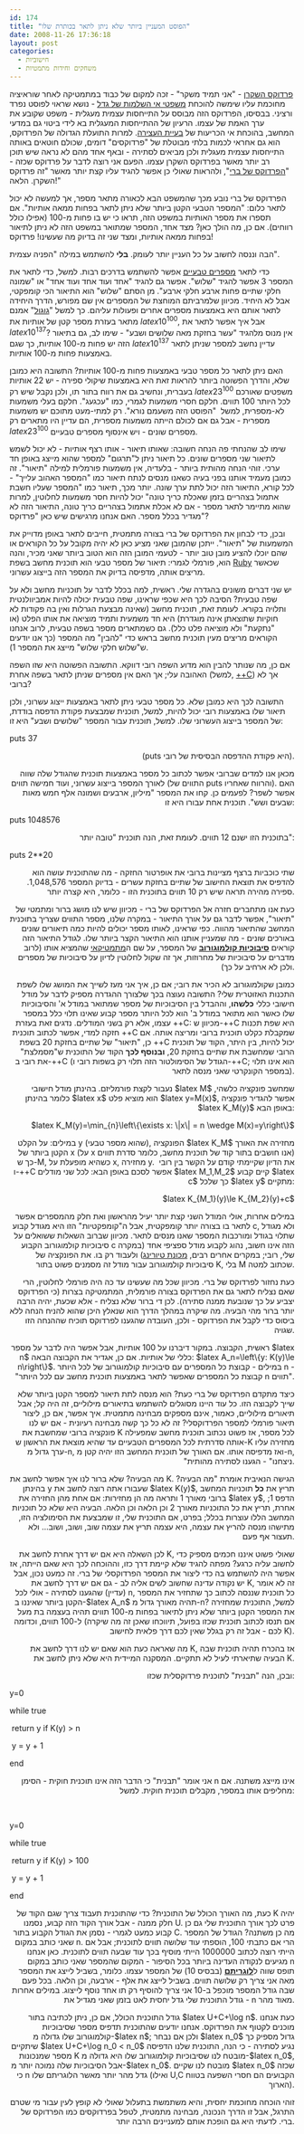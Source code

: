 ```yaml
---
id: 174
title: "הפוסט המעניין ביותר שלא ניתן לתאר בכותרת שלו"
date: 2008-11-26 17:36:18
layout: post
categories: 
  - חישוביות
  - משחקים וחידות מתמטיות
---
```

<a href="http://he.wikipedia.org/wiki/%D7%A4%D7%A8%D7%93%D7%95%D7%A7%D7%A1_%D7%94%D7%A9%D7%A7%D7%A8%D7%9F">פרדוקס השקרן</a> - "אני תמיד משקר" - זכה למקום של כבוד במתמטיקה לאחר שוראיציה מחוכמת עליו שימשה להוכחת <a href="http://he.wikipedia.org/wiki/%D7%9E%D7%A9%D7%A4%D7%98%D7%99_%D7%94%D7%90%D7%99_%D7%A9%D7%9C%D7%9E%D7%95%D7%AA_%D7%A9%D7%9C_%D7%92%D7%93%D7%9C">משפטי אי השלמות של גדל</a> - נושא שראוי לפוסט נפרד ורציני. בבסיסו, הפרדוקס הזה מבוסס על התייחסות עצמית מעגלית - משפט שקובע את ערך האמת של עצמו. הרעיון של ההתייחסות המעגלית בא לידי ביטוי גם במדעי המחשב, בהוכחת אי הכריעות של <a href="http://he.wikipedia.org/wiki/%D7%91%D7%A2%D7%99%D7%99%D7%AA_%D7%94%D7%A2%D7%A6%D7%99%D7%A8%D7%94">בעיית העצירה</a>. למרות התועלת הגדולה של הפרדוקס, הוא גם אחראי לכמות בלתי מבוטלת של "פרדוקסים" דומים, שכולם חוטאים באותה התייחסות עצמית מעגלית ולכן מביאים לסתירה - ובאף אחד מהם לא נראה שיש תוכן רב יותר מאשר בפרדוקס השקרן עצמו. הפעם אני רוצה לדבר על פרדוקס שכזה - "<a href="http://he.wikipedia.org/wiki/%D7%94%D7%A4%D7%A8%D7%93%D7%95%D7%A7%D7%A1_%D7%A9%D7%9C_%D7%91%D7%A8%D7%99">הפרדוקס של ברי</a>", ולהראות שאולי כן אפשר להגיד עליו קצת יותר מאשר "זה פרדוקס השקרן. הלאה!"

הפרדוקס של ברי נובע מכך שהמשפט הבא לכאורה מתאר מספר, אך למעשה לא יכול לתאר כלום: "המספר הטבעי הקטן ביותר שלא ניתן לתאר בפחות ממאה אותיות". אם תספרו את מספר האותיות במשפט הזה, תראו כי יש בו פחות מ-100 (אפילו כולל רווחים). אם כן, מה הולך כאן? מצד אחד, המספר שמתואר במשפט הזה לא ניתן לתיאור בפחות ממאה אותיות, ומצד שני זה בדיוק מה שעשינו! פרדוקס!

הבה וננסה לחשוב על כל העניין יותר לעומק. <strong>בלי</strong> להשתמש במילה "הפניה עצמית".

כדי לתאר <a href="http://he.wikipedia.org/wiki/%D7%9E%D7%A1%D7%A4%D7%A8_%D7%98%D7%91%D7%A2%D7%99">מספרים טבעיים</a> אפשר להשתמש בדרכים רבות. למשל, כדי לתאר את המספר 3 אפשר להגיד "שלוש". אפשר גם להגיד "אחד ועוד אחד ועוד אחד" או "שמונה חלקי שתיים פחות ארבע חלקי ארבע". מן הסתם "שלוש" הוא התיאור הכי קומפקטי, אבל לא היחיד. מכיוון שלמרביתם המוחצת של המספרים אין שם מפורש, הדרך היחידה לתאר אותם היא באמצעות מספרים אחרים ופעולות עליהם. כך למשל "<a href="http://he.wikipedia.org/wiki/%D7%92%D7%95%D7%92%D7%95%D7%9C">גוגול</a>" אמנם מתאר בעזרת מספר קטן של אותיות את $latex 10^{100}$, אבל איך אפשר לתאר את $latex 10^{137}$? אין מנוס מלהגיד "עשר בחזקת מאה שלושים ושבע" - שימו לב, גם בתיאור הזה יש פחות מ-100 אותיות, כך שגם $latex 10^{137}$ עדיין נחשב למספר שניתן לתאר באמצעות פחות מ-100 אותיות.

האם ניתן לתאר כל מספר טבעי באמצעות פחות מ-100 אותיות? התשובה היא כמובן שלא, והדרך הפשוטה ביותר להראות זאת היא באמצעות שיקולי ספירה - יש 22 אותיות בעברית, ונחשיב גם את רווח בתור תו, ולכן נקבל שיש רק $latex 23^{100}$ משפטים שאורכם לכל היותר 100 תווים. חלקם חסרי משמעות לגמרי, כמו "עכגעג". חלקם בעלי משמעות לא-מספרית, למשל  "הפוסט הזה משעמם נורא". רק למתי-מעט מתוכם יש משמעות מספרית - אבל גם אם לכולם הייתה משמעות מספרית, הם עדיין היו מתארים רק $latex 23^{100}$ מספרים שונים - ויש אינסוף מספרים טבעיים.

שימו לב שהנחתי פה הנחה חשובה: שאותו תיאור - אותו רצף אותיות - לא יכול לשמש לתיאור שני מספרים שונים. כל תיאור ניתן ל"תרגום" למספר שהוא מייצג באופן חד ערכי. זוהי הנחה מהותית ביותר - בלעדיה, אין משמעות פורמלית למילה "תיאור". זה כמובן מעמיד אותנו בפני בעיה כשאנו מנסים לנתח תיאור כמו "המספר האהוב עלייך" - לכל קורא, התיאור הזה יכול לתת ערך שונה. יותר מכך, תיאור כמו "המספר שעליו חשבת אתמול בצהריים בזמן שאכלת כריך טונה" יכול להיות חסר משמעות לחלוטין, למרות שהוא מתיימר לתאר מספר - אם לא אכלת אתמול בצהריים כריך טונה, התיאור הזה לא מגדיר בכלל מספר. האם אנחנו מרגישים שיש כאן "פרדוקס"?

ובכן, כדי לבחון את הפרדוקס של ברי בצורה מתמטית, חייבים לתאר באופן מדוייק את המשמעות של "תיאור". ייתכן שהמובן שאני מציע כאן לא יהיה מקובל על כל הקוראים או שהם יוכלו להציע מובן טוב יותר - לטעמי המובן הזה הוא הטוב ביותר שאני מכיר, והנה הוא, פורמלי לגמרי: תיאור של מספר טבעי הוא תוכנית מחשב בשפת <a href="http://he.wikipedia.org/wiki/Ruby">Ruby</a> שכאשר מריצים אותה, מדפיסה בדיוק את המספר הזה בייצוג עשרוני.

יש שני דברים משונים בהגדרה שלי. ראשית, למה בכלל לדבר על תוכניות מחשב ולא על שפה טבעית? הסיבה לכך היא שכפי שראינו, שפה טבעית יכולה להיות אמביוולנטית ותלויה בקורא. לעומת זאת, תוכנית מחשב (שאינה מבצעת הגרלות ואין בה פקודות לא חוקיות שתוצאתן אינה מוגדרת) היא חד משמעית ותמיד מוציאה את אותו הפלט (או "נתקעת" ולא מוציאה פלט כלל). גם כשמתארים מספר בשפה טבעית, לרוב אנחנו הקוראים מריצים מעין תוכנית מחשב בראש כדי "להבין" מה המספר (כך אנו יודעים ש"שלוש חלקי שלוש" מייצג את המספר 1).

אם כן, מה שנותר להבין הוא מדוע השפה רובי דווקא. התשובה הפשוטה היא שזו השפה האהובה עלי; אך האם אין מספרים שניתן לתאר בשפה אחרת (למשל, <a href="http://he.wikipedia.org/wiki/C%2B%2B">++C</a>) אך לא ברובי?

התשובה לכך היא כמובן שלא. כל מספר טבעי ניתן לתאר באמצעות ייצוג עשרוני, ולכן תיאור שלו באמצעות רובי יכול להיות, למשל, תוכנית שמבצעת פקודת הדפסה בודדת, של המספר בייצוג העשרוני שלו. למשל, תוכנית עבור המספר "שלושים ושבע" היא זו:
<p align="left">puts 37</p>
<p align="right">(puts היא פקודת ההדפסה הבסיסית של רובי).</p>
<p align="right">מכאן אנו למדים שברובי אפשר לכתוב כל מספר באמצעות תוכנית שהגודל שלה שווה לאורך המספר בייצוג עשרוני, ועוד חמישה תווים (התווים של puts והרווח שאחריו). האם אפשר לשפר? לפעמים כן. קחו את המספר "מיליון, ארבעים ושמונה אלף חמש מאות שבעים ושש". תוכנית אחת עבורו היא זו:</p>
<p align="left">puts 1048576</p>
<p align="right">בתוכנית הזו ישנם 12 תווים. לעומת זאת, הנה תוכנית "טובה יותר":</p>
<p align="left">puts 2**20</p>
<p align="right">שתי כוכביות ברצף מציינות ברובי את אופרטור החזקה - מה שהתוכנית עושה הוא להדפיס את תוצאת החישוב של שתיים בחזקת עשרים - בדיוק המספר 1,048,576. ספירה מהירה תראה שיש רק 10 תווים בתוכנית הזו - כלומר, היא קצרה יותר.</p>
<p align="right">כעת אנו מתחברים חזרה אל הפרדוקס של ברי - מכיוון שיש לנו מושג ברור ומתמטי של "תיאור", אפשר לדבר גם על אורך התיאור - במקרה שלנו, מספר התווים שצריך בתוכנית המחשב שהתיאור מהווה. כפי שראינו, לאותו מספר יכולים להיות כמה תיאורים שונים באורכים שונים - מה שמעניין אותנו הוא התיאור הקצר ביותר שלו. לגודל התיאור הזה קוראים <a href="http://he.wikipedia.org/wiki/%D7%A1%D7%99%D7%91%D7%95%D7%9B%D7%99%D7%95%D7%AA_%D7%A7%D7%95%D7%9C%D7%9E%D7%95%D7%92%D7%95%D7%A8%D7%95%D7%91"><strong>סיבוכיות קולמוגורוב</strong></a> של המספר, על שם ה<a href="http://he.wikipedia.org/wiki/%D7%90%D7%A0%D7%93%D7%A8%D7%99%D7%99_%D7%A7%D7%95%D7%9C%D7%9E%D7%95%D7%92%D7%95%D7%A8%D7%95%D7%91">מתמטיקאי</a> שהמציא אותו (לרוב מדברים על סיבוכיות של מחרוזות, אך זה שקול לחלוטין לדיון על סיבוכיות של מספרים ולכן לא ארחיב על כך).</p>
<p align="right">כמובן שקולמוגורוב לא הכיר את רובי; אם כן, איך אני מעז לשייך את המושג שלו לשפת התכנות האזוטרית שלי? התשובה נעוצה בכך שלצורך ההגדרה מספיק לדבר על מודל חישובי כללי <strong>כלשהו</strong>, וההבדל בין הסיבוכיות של מספר שמתואר במודל א' והסיבוכיות שלו כאשר הוא מתואר במודל ב' הוא לכל היותר מספר קבוע שאינו תלוי כלל במספר עצמו, אלא רק בשני המודלים. נדגים זאת בעזרת ++C: מכיוון ש-++C היא שפת תכנות חזקה למדי, אפשר לכתוב תוכנית ++C שמקבלת כקלט תוכנית ברובי ומריצה אותה. אם כן, "תיאור" של שתיים בחזקת 20 בשפת ++C יכול להיות, בין היתר, הקוד של תוכנית הרובי שמחשבת את שתיים בחזקת 20, <strong>ובנוסף לכך</strong> הקוד של התוכנית ש"מסמלצת" את רובי ב-++C (הגודל של הסימולטור הזה תלוי רק בשפות רובי ו-++C; הוא אינו תלוי במספר הקונקרטי שאני מנסה לתאר).</p>
<p align="right">נעבור לקצת פורמליזם. בהינתן מודל חישובי $latex M$ שמחשב פונקציה כלשהי, כלומר בהינתן $latex x$ הוא מוציא פלט $latex y=M(x)$, אפשר להגדיר פונקציה $latex K_M(y)$ באופן הבא:</p>
<p align="right"> $latex K_M(y)=\min_{n}\left\{\exists x: \|x\| = n \wedge M(x)=y\right\}$</p>
<p align="right">במילים: על הקלט y (שהוא מספר טבעי), הפונקציה $latex K_M$ מחזירה את האורך הקטן ביותר של x (על x אנו חושבים בתור קוד של תוכנית מחשב, כלומר סדרת תווים) כך ש-M, כשהיא מופעלת על x, מחזירה y.  את הדיון שקיימתי קודם על הקשר בין רובי ו-++C אפשר לסכם באופן הבא: לכל שני מודלים $latex M_1,M_2$ קיים קבוע $latex c$ כך שלכל $latex y$ מתקיים:</p>
<p align="right">$latex K_{M_1}(y)\le K_{M_2}(y)+c$</p>
<p align="right">במילים אחרות, אולי המודל השני קצת יותר יעיל מהראשון ואת חלק מהמספרים אפשר לתאר בו בצורה יותר קומפקטית, אבל ה"קומפקטיות" הזו היא מגודל קבוע c, ולא מגודל שתלוי בגודל ומורכבות המספר שאנו מנסים לתאר. מכיוון שברוב השאלות ששואלים על סיבוכיות קולמוגורוב הקבוע c הזה אינו חשוב, נהוג לקבוע מודל ספציפי אחד (במקרה שלי, רובי; במקרים אחרים רבים, <a href="http://he.wikipedia.org/wiki/%D7%9E%D7%9B%D7%95%D7%A0%D7%AA_%D7%98%D7%99%D7%95%D7%A8%D7%99%D7%A0%D7%92">מכונת טיורינג</a>) ולעבוד רק בו. את הפונקציה של סיבוכיות קולמוגורוב עבור מודל זה מסמנים פשוט בתור K, בלי M שכתוב למטה.</p>
<p align="right">כעת נחזור לפרדוקס של ברי. מכיוון שכל מה שעשינו עד כה היה פורמלי לחלוטין, הרי שאם נצליח לתאר גם את הפרדוקס בצורה פורמלית, המתמטיקה בצרות (כי הפרדוקס יצביע על כך שנובעת ממנה סתירה). לכן די ברור שלא נצליח - אלא שכעת, יהיה הרבה יותר ברור מהי הבעיה. מה שיקרה במהלך הדרך הוא שנאלץ היכן שהוא להניח הנחה ללא ביסוס כדי לקבל את הפרדוקס - ולכן, העובדה שהגענו לפרדוקס תוכיח שההנחה הזו שגויה.</p>
<p align="right">ראשית, הקבוצה. במקור דיברנו על 100 אותיות, אבל אפשר היה לדבר על מספר $latex n$ כללי של אותיות. אם כן, אגדיר את הקבוצה הבאה: $latex A_n=\left\{y: K(y)\le n\right\}$. במילים - קבוצת כל המספרים עם סיבוכיות קולמוגורוב של לכל היותר n - "קבוצת כל המספרים שאפשר לתאר באמצעות תוכנית מחשב עם לכל היותר n תווים".</p>
<p align="right">כיצד מתקדם הפרדוקס של ברי כעת? הוא מנסה לתת תיאור למספר הקטן ביותר שלא שייך לקבוצה הזו. כל עוד היינו מסוגלים להשתמש בתיאורים מילוליים, זה היה קל; אבל תיאורים מילוליים, כאמור, אינם מספקים מבחינה מתמטית. איך אפשר, אם כן, ליצור תיאור פורמלי למספר הפרדוקסלי? זה לא כל כך קשה מבחינה רעיונית - אם יש לנו פונקציה ברובי שמחשבת את K לכל מספר, אז פשוט נכתוב תוכנית מחשב שמפעילה אותה סדרתית לכל המספרים הטבעיים עד שהיא מוצאת את הראשון ש-K מחזירה עליו ערך גדול מ-n, ואז מדפיסה אותו. אם האורך של תוכנית המחשב הזו יהיה קטן מ-n, "ניצחנו" - הגענו לסתירה מהותית.</p>
<p align="right">מה הבעיה? שלא ברור לנו איך אפשר לחשב את K. הגישה הנאיבית אומרת "מה הבעיה? בהינתן y שעבורו אתה רוצה לחשב את $latex K(y)$, תריץ את <strong>כל</strong> תוכניות המחשב ברובי מאורך 1 ותראה מה הן מחזירות: אם אחת מהן החזירה את $latex y$, הדפס 1; אחרת, תריץ את כל התוכניות מאורך 2 וכן הלאה וכן הלאה. הבעיה היא שלא כל תוכניות המחשב הללו עוצרות בכלל; בפרט, אם התוכנית שלי, זו שמבצעת את הסימולציה הזו, מתישהו מנסה להריץ את עצמה, היא עצמה תריץ את עצמה שוב, ושוב, ושוב... ולא תעצור אף פעם.</p>
<p align="right">לכן השאלה היא אם יש דרך אחרת לחשב את K, שאולי פשוט איננו חכמים מספיק כדי לחשוב עליה כרגע? מפתה להגיד שלא קיימת דרך כזו, וההוכחה לכך היא שאם הייתה, אז אפשר היה להשתמש בה כדי ליצור את המספר הפרדוקסלי של ברי. זה כמעט נכון, אבל יש נקודה עדינה שחשוב לשים אליה לב - גם אם יש דרך לחשב את K, זה לא אומר (עדיין) שהגענו לסתירה - אולי לכל n, כל תוכנית שננסה לכתוב כך שתחזיר את המספר הקטן ביותר שאיננו ב-$latex A_n$ תהיה מאורך גדול מ-n? למשל, התוכנית שמחזירה את המספר הקטן ביותר שלא ניתן לתיאור בפחות מ-100 תווים תהיה בעצמה בת מעל ל-100 תווים, וכדומה (אם תנסו לכתוב תוכנית שכזו בפועל, תיווכחו שאכן זה מה שיקרה לכם - אבל זה רק בגלל שאין לכם דרך פלאית לחישוב K).</p>
<p align="right">מה שאראה כעת הוא שאם יש לנו דרך לחשב את K, אז בהכרח תהיה תוכנית שבה הבעיה שתיארתי לעיל לא תתקיים. המסקנה המיידית היא שלא ניתן לחשב את K.</p>
<p align="right">ובכן, הנה "תבנית" לתוכנית פרדוקסלית שכזו:</p>
<p dir="ltr" align="left">y=0</p>
<p dir="ltr" align="left">while true</p>
<p dir="ltr" align="left"> return y if K(y) &gt; n</p>
<p dir="ltr" align="left"> y = y + 1</p>
<p dir="ltr" align="left">end</p>
<p align="right">אני אומר "תבנית" כי הדבר הזה אינו תוכנית חוקית - הסימן n אינו מייצג משתנה. אם מחליפים אותו במספר, מקבלים תוכנית חוקית. למשל:</p>
<p align="right">&nbsp;</p>
<p dir="ltr" align="left">y=0</p>
<p dir="ltr" align="left">while true</p>
<p dir="ltr" align="left"> return y if K(y) &gt; 100</p>
<p dir="ltr" align="left"> y = y + 1</p>
<p dir="ltr" align="left">end</p>
<p align="right">כעת, מה האורך הכולל של התוכנית? כדי שהתוכנית תעבוד צריך שגם הקוד של K יהיה חלק ממנה - אבל אורך הקוד הזה קבוע, נסמנו U. פרט לכך אורך התוכנית שלי גם כן קבוע כמעט לגמרי - נסמן את הגודל הקבוע בתור C. מה כן משתנה? הגודל של המספר שאני כותב במקום n. הרי אם כתבתי 100, הוספתי עוד שלושה תווים לתוכנית; אבל אם הייתי רוצה לכתוב 1000000 הייתי מוסיף בכך עוד שבעה תווים לתוכנית. כאן אנחנו מגיעים לנקודה העדינה ביותר בכל הסיפור - המקום שהמספר שאני כותב במקום n תופס שווה ל<a href="http://he.wikipedia.org/wiki/%D7%9C%D7%95%D7%92%D7%A8%D7%99%D7%AA%D7%9D"><strong>לוגריתם</strong></a> (בבסיס 10) של המספר עצמו. כלומר, בשביל לייצג את המספר מאה אני צריך רק שלושה תווים. בשביל לייצג את אלף - ארבעה, וכן הלאה. בכל פעם שבה גודל המספר מוכפל ב-10 אני צריך להוסיף רק תו אחד נוסף לייצוג. במילים אחרות - גודל התוכנית שלי גדל יחסית לאט בזמן שאני מגדיל את n מאוד מהר.</p>
<p align="right">גודל התוכנית הכולל, אם כן, ניתן לכתיבה בתור $latex U+C+\log n$. כעת אנחנו מוכנים לקטוף את הפרדוקס. אנחנו יודעים שהתוכנית תדפיס מספר שסיבוכיות קולמוגורוב שלו גדולה מ-$latex n$; ולכן אם נבחר $latex n_0$ גדול מספיק כך שיתקיים $latex U+C+\log n_0 &lt; n_0$ נגיע לסתירה - כי הנה, התוכנית שלנו הדפיסה מספר שמנכונות K מובטח לנו שסיבוכיות קולמוגורוב שלו היא גדולה מ-$latex n_0$, אבל הסיבוכיות שלה נמוכה יותר מ-$latex n_0$. מובטח לנו שקיים $latex n_0$ שכזה כי n גדל מהר יותר מאשר הלוגריתם שלו (ואילו U,C הקבועים הם חסרי השפעה בטווח הארוך).</p>
<p align="right">זוהי הוכחה מחוכמת יחסית, והיא משתמשת בתעלול שאולי לא קופץ לעין עבור מי שטרם התרגל, אבל זו הדרך הנכונה, מבחינה מתמטית, לטפל בפרדוקסים כמו הפרדוקס של ברי. לדעתי היא גם הופכת אותם למעניינים הרבה יותר.</p>
